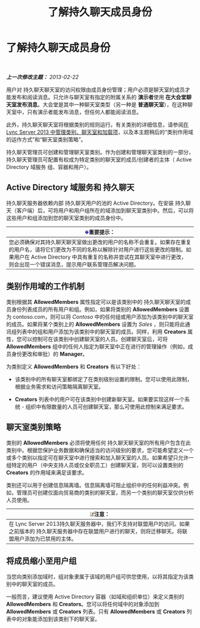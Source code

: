 ﻿---
title: 了解持久聊天成员身份
TOCTitle: 了解持久聊天成员身份
ms:assetid: 900392d6-6e9f-4dae-93d6-39d7474409ef
ms:mtpsurl: https://technet.microsoft.com/zh-cn/library/Gg398730(v=OCS.15)
ms:contentKeyID: 49313586
ms.date: 05/19/2016
mtps_version: v=OCS.15
ms.translationtype: HT
---

# 了解持久聊天成员身份

 

_**上一次修改主题：** 2013-02-22_

用户对 持久聊天聊天室的访问权限由成员身份管理；用户必须是聊天室的成员才能发布和阅读消息。只允许与聊天室有指定的附属关系的 **演示者**使用 **在大会堂聊天室发布消息**。大会堂是其中一种聊天室类型（另一种是 **普通聊天室**），在这种聊天室中，只有演示者能发布消息，但任何人都能阅读消息。

此外，持久聊天聊天室将根据类别的规则运行。有关类别的详细信息，请参阅[在 Lync Server 2013 中管理类别、聊天室和加载项](lync-server-2013-managing-categories-rooms-and-add-ins.md)，以及本主题稍后的“类别作用域的运作方式”和“聊天室类别策略”。

持久聊天管理员可创建和管理聊天室类别。作为创建和管理聊天室类别的一部分， 持久聊天管理员可配置有权成为特定类别的聊天室的成员/创建者的主体（ Active Directory 域服务 组、容器和用户）。

## Active Directory 域服务和 持久聊天

持久聊天服务器依赖内部 持久聊天用户的池的 Active Directory。在安装 持久聊天（客户端）后，可将用户和用户组所在的域添加到聊天室类别中。然后，可以将这些用户和组添加到您的聊天室类别的成员身份中。

<table>
<thead>
<tr class="header">
<th><img src="images/Gg398794.important(OCS.15).gif" title="important" alt="important" />重要提示：</th>
</tr>
</thead>
<tbody>
<tr class="odd">
<td>您必须确保对其持久聊天聊天室做出更改的用户的名称不会重复。如果存在重复的用户名，请将它们更改为不同的名称以解除针对用户进行这些更改的限制。如果用户在 Active Directory 中具有重复的名称并尝试在其聊天室中进行更改，则会出现一个错误消息，提示用户联系管理员解决问题。</td>
</tr>
</tbody>
</table>


## 类别作用域的工作机制

类别根据其 **AllowedMembers** 属性指定可以是该类别中的 持久聊天聊天室的成员身份列表成员的所有用户和组。例如，如果将类别的 **AllowedMembers** 设置为 contoso.com，则可以将 *Contoso* 中的任何组或用户添加为该类别中的聊天室的成员。如果将某个类别上的 **AllowedMembers** 设置为 *Sales* ，则只能将此通讯组列表中的组和用户添加为该类别中的聊天室的成员。同样，利用 **Creators** 属性，您可以控制可在该类别中创建聊天室的人员。创建聊天室后，可将 **AllowedMembers** 组中的任何人指定为聊天室中正在进行的管理操作（例如，成员身份更改和审批）的 **Manager**。

为类别定义 **AllowedMembers** 和 **Creators** 有以下好处：

  - 该类别中的所有聊天室都绑定了在类别级别设置的限制。您可以使用此限制，根据业务需求和访问策略隔离聊天室。

  - **Creators** 列表中的用户可在该类别中创建新聊天室。如果要实现这样一个系统 - 组织中有限数量的人员可创建聊天室，那么可使用此控制来满足要求。

## 聊天室类别策略

类别的 **AllowedMembers** 必须将使用任何 持久聊天聊天室的所有用户包含在此类别中。根据您保护业务数据和确保适当的访问级别的要求，您可能希望定义一个或多个类别以指定可在聊天室中进行搜索和加入聊天室的人员。如果希望只允许一组特定的用户（中央支持人员或仅全职员工）创建聊天室，则可以设置类别的 **Creators** 的作用域来满足该要求。

类别还可以用于创建信息隔离墙。信息隔离墙可阻止组织中的任何利益冲突。例如，管理员可创建仅面向贸易商的类别的聊天室，而另一个类别的聊天室仅供分析人员使用。

<table>
<thead>
<tr class="header">
<th><img src="images/Dn783119.note(OCS.15).gif" title="note" alt="note" />注意：</th>
</tr>
</thead>
<tbody>
<tr class="odd">
<td>在 Lync Server 2013持久聊天服务器中，我们不支持对联盟用户的访问。如果之前版本的 持久聊天服务器中存在联盟用户进行的聊天，则将迁移聊天。将联盟用户添加为已禁用的主体。</td>
</tr>
</tbody>
</table>


## 将成员缩小至用户组

当您向类别添加域时，组对象隶属于该域的用户组可供您使用，以将其指定为该类别中的聊天室的成员。

一般而言，建议使用 Active Directory 容器（如域和组织单位）来定义类别的 **AllowedMembers** 和 **Creators**。您可以将任何域中的对象添加到 **AllowedMembers** 或 **Creators** 列表。只有 **AllowedMembers** 或 **Creators** 列表中的对象能添加到该类别下的聊天室。

